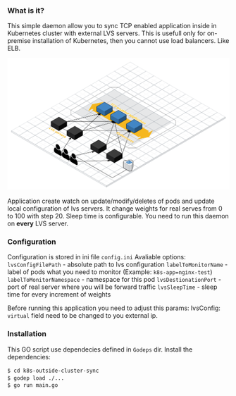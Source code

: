 ### What is it?
This simple daemon allow you to sync TCP enabled application inside in Kubernetes cluster with external LVS servers.
This is usefull only for on-premise installation of Kubernetes, then you cannot use load balancers. Like ELB.

![Diagram](scheme.png)

Application create watch on update/modify/deletes of pods and update local configuration of lvs servers.
It change weights for real serves from 0 to 100 with step 20. Sleep time is configurable.
You need to run this daemon on **every** LVS server.

### Configuration
Configuration is stored in ini file `config.ini`
Avaliable options:
``lvsConfigFilePath`` - absolute path to lvs configuration
``labelToMonitorName`` - label of pods what you need to monitor (Example: `k8s-app=nginx-test`)
``labelToMonitorNamespace`` - namespace for this pod
``lvsDestionationPort`` - port of real server where you will be forward traffic
``lvsSleepTime`` - sleep time for every increment of weights

Before running this application you need to adjust this params:
lvsConfig:
`virtual` field need to be changed to you external ip.

### Installation

This GO script use dependecies defined in `Godeps` dir.
Install the dependencies:

```sh
$ cd k8s-outside-cluster-sync
$ godep load ./...
$ go run main.go
```
